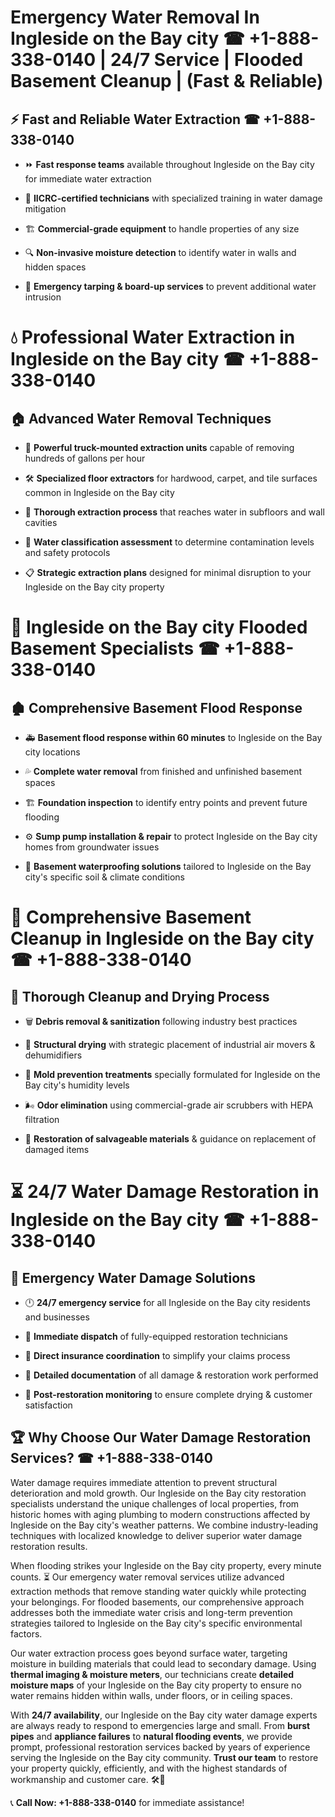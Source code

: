 # Emergency Water Removal In Ingleside on the Bay city ☎ +1-888-338-0140 | 24/7 Service | Flooded Basement Cleanup | (Fast & Reliable)  

## ⚡ Fast and Reliable Water Extraction ☎ +1-888-338-0140  
- ⏩ **Fast response teams** available throughout Ingleside on the Bay city for immediate water extraction  
- 🏅 **IICRC-certified technicians** with specialized training in water damage mitigation  
- 🏗️ **Commercial-grade equipment** to handle properties of any size  
- 🔍 **Non-invasive moisture detection** to identify water in walls and hidden spaces  
- 🛑 **Emergency tarping & board-up services** to prevent additional water intrusion  

# 💧 Professional Water Extraction in Ingleside on the Bay city ☎ +1-888-338-0140  

## 🏠 Advanced Water Removal Techniques  
- 🚛 **Powerful truck-mounted extraction units** capable of removing hundreds of gallons per hour  
- 🛠️ **Specialized floor extractors** for hardwood, carpet, and tile surfaces common in Ingleside on the Bay city  
- 📏 **Thorough extraction process** that reaches water in subfloors and wall cavities  
- 🧪 **Water classification assessment** to determine contamination levels and safety protocols  
- 📋 **Strategic extraction plans** designed for minimal disruption to your Ingleside on the Bay city property  

# 🌊 Ingleside on the Bay city Flooded Basement Specialists ☎ +1-888-338-0140  

## 🏚️ Comprehensive Basement Flood Response  
- 🚑 **Basement flood response within 60 minutes** to Ingleside on the Bay city locations  
- 💦 **Complete water removal** from finished and unfinished basement spaces  
- 🏗️ **Foundation inspection** to identify entry points and prevent future flooding  
- ⚙️ **Sump pump installation & repair** to protect Ingleside on the Bay city homes from groundwater issues  
- 🌱 **Basement waterproofing solutions** tailored to Ingleside on the Bay city's specific soil & climate conditions  

# 🧹 Comprehensive Basement Cleanup in Ingleside on the Bay city ☎ +1-888-338-0140  

## 🔄 Thorough Cleanup and Drying Process  
- 🗑️ **Debris removal & sanitization** following industry best practices  
- 💨 **Structural drying** with strategic placement of industrial air movers & dehumidifiers  
- 🦠 **Mold prevention treatments** specially formulated for Ingleside on the Bay city's humidity levels  
- 🌬️ **Odor elimination** using commercial-grade air scrubbers with HEPA filtration  
- 🔧 **Restoration of salvageable materials** & guidance on replacement of damaged items  

# ⏳ 24/7 Water Damage Restoration in Ingleside on the Bay city ☎ +1-888-338-0140  

## 🚀 Emergency Water Damage Solutions  
- 🕛 **24/7 emergency service** for all Ingleside on the Bay city residents and businesses  
- 🚒 **Immediate dispatch** of fully-equipped restoration technicians  
- 🏦 **Direct insurance coordination** to simplify your claims process  
- 📜 **Detailed documentation** of all damage & restoration work performed  
- 🔎 **Post-restoration monitoring** to ensure complete drying & customer satisfaction  

## 🏆 Why Choose Our Water Damage Restoration Services? ☎ +1-888-338-0140  
Water damage requires immediate attention to prevent structural deterioration and mold growth. Our Ingleside on the Bay city restoration specialists understand the unique challenges of local properties, from historic homes with aging plumbing to modern constructions affected by Ingleside on the Bay city's weather patterns. We combine industry-leading techniques with localized knowledge to deliver superior water damage restoration results.  

When flooding strikes your Ingleside on the Bay city property, every minute counts. ⏳ Our emergency water removal services utilize advanced extraction methods that remove standing water quickly while protecting your belongings. For flooded basements, our comprehensive approach addresses both the immediate water crisis and long-term prevention strategies tailored to Ingleside on the Bay city's specific environmental factors.  

Our water extraction process goes beyond surface water, targeting moisture in building materials that could lead to secondary damage. Using **thermal imaging & moisture meters**, our technicians create **detailed moisture maps** of your Ingleside on the Bay city property to ensure no water remains hidden within walls, under floors, or in ceiling spaces.  

With **24/7 availability**, our Ingleside on the Bay city water damage experts are always ready to respond to emergencies large and small. From **burst pipes** and **appliance failures** to **natural flooding events**, we provide prompt, professional restoration services backed by years of experience serving the Ingleside on the Bay city community. **Trust our team** to restore your property quickly, efficiently, and with the highest standards of workmanship and customer care. 🛠️💪  

📞 **Call Now: +1-888-338-0140** for immediate assistance!